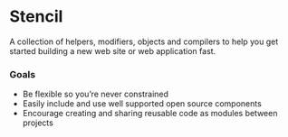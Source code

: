 # Stencil

A collection of helpers, modifiers, objects and compilers to help you get started building a new web site or web application fast.

### Goals

+ Be flexible so you’re never constrained
+ Easily include and use well supported open source components
+ Encourage creating and sharing reusable code as modules between projects
